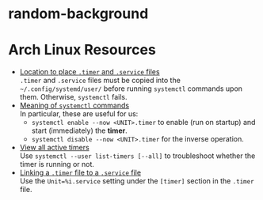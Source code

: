 # random-background

# Arch Linux Resources

- [Location to place `.timer` and `.service` files](https://wiki.archlinux.org/title/Systemd/User#How_it_works)\
  `.timer` and `.service` files must be copied into the `~/.config/systemd/user/` before running `systemctl` commands upon them. Otherwise, `systemctl` fails.
- [Meaning of `systemctl` commands](https://wiki.archlinux.org/title/Systemd#Using_units)\
  In particular, these are useful for us:
  - `systemctl enable --now <UNIT>.timer` to enable (run on startup) and start (immediately) the **timer**.
  - `systemctl disable --now <UNIT>.timer` for the inverse operation.
- [View all active timers](https://wiki.archlinux.org/title/Systemd/Timers#Management)\
  Use `systemctl --user list-timers [--all]` to troubleshoot whether the timer is running or not.
- [Linking a `.timer` file to a `.service` file](https://wiki.archlinux.org/title/Systemd/Timers#Manually)\
  Use the `Unit=%i.service` setting under the `[timer]` section in the `.timer` file.
